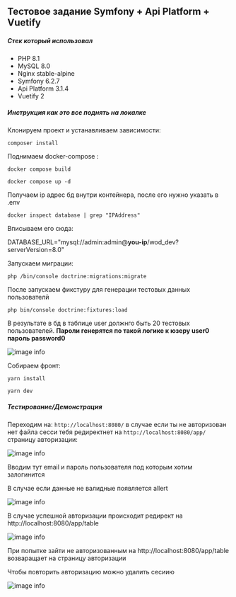 ## Тестовое задание Symfony + Api Platform + Vuetify

##### Стек который использовал
- PHP 8.1
- MySQL 8.0
- Nginx stable-alpine
- Symfony 6.2.7
- Api Platform 3.1.4
- Vuetify 2

##### Инструкция как это все поднять на локалке

Клонируем проект и устанавливаем зависимости:

`composer install`

Поднимаем docker-compose :

`docker compose build`

`docker compose up -d`

Получаем ip адрес бд внутри контейнера, после его нужно указать в .env

`docker inspect database | grep "IPAddress"`

Вписываем его сюда:

DATABASE_URL="mysql://admin:admin@**you-ip**/wod_dev?serverVersion=8.0"

Запускаем миграции:

`php /bin/console doctrine:migrations:migrate `

После запускаем фикстуру для генерации тестовых данных пользователй

`php bin/console doctrine:fixtures:load`

В результате в бд в таблице user должнго быть 20 тестовых пользователей. **Пароли генерятся по такой логике к юзеру user0 пароль password0**

![image info](https://i.ibb.co/CmSHBqL/2023-03-22-04-00-01.png)

Собираем фронт:

`yarn install`

`yarn dev`

##### Тестирование/Демонстрация

Переходим на: `http://localhost:8080/` в случае если ты не авторизован нет файла сесси тебя редиректнет на `http://localhost:8080/app/` страницу авторизации:

![image info](https://i.ibb.co/8Xw22Tb/2023-03-22-04-09-14.png)

Вводим тут email и пароль пользователя под которым хотим залогинится

В случае если данные не валидные появляется allert

![image info](https://i.ibb.co/2qZhWNP/2023-03-22-04-14-05.png)

В случае успешной авторизации происходит редирект на http://localhost:8080/app/table

![image info](https://i.ibb.co/zPNCRV4/2023-03-22-04-19-36.png)

При попытке зайти не авторизованным на http://localhost:8080/app/table возваращает на страницу авторизации

Чтобы повторить авторизацию можно удалить сесиию

![image info](https://i.ibb.co/wL4jwyB/2023-03-22-04-22-47.png)